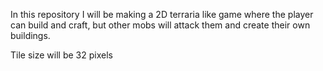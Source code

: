 In this repository I will be making a 2D terraria like game where the player can build and craft, but other mobs will attack them and create their own buildings.

Tile size will be 32 pixels